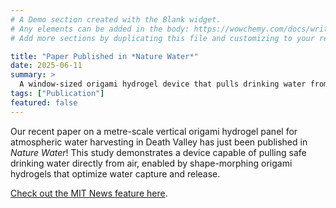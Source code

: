 ```yaml
---
# A Demo section created with the Blank widget.
# Any elements can be added in the body: https://wowchemy.com/docs/writing-markdown-latex/
# Add more sections by duplicating this file and customizing to your requirements.

title: "Paper Published in *Nature Water*"
date: 2025-06-11
summary: >
  A window-sized origami hydrogel device that pulls drinking water from desert air—now published in *Nature Water*!
tags: ["Publication"]
featured: false
---
```


Our recent paper on a metre-scale vertical origami hydrogel panel for atmospheric water harvesting in Death Valley has just been published in *Nature Water*! This study demonstrates a device capable of pulling safe drinking water directly from air, enabled by shape-morphing origami hydrogels that optimize water capture and release.

[Check out the MIT News feature here](https://news.mit.edu/2025/window-sized-device-taps-air-safe-drinking-water-0611).
